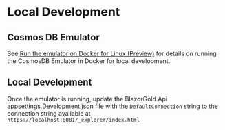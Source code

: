 # Local Development 

## Cosmos DB Emulator

See [Run the emulator on Docker for Linux (Preview)](https://docs.microsoft.com/en-us/azure/cosmos-db/linux-emulator?tabs=ssl-netstd21) for details on running the CosmosDB Emulator in Docker for local development. 

## Local Development

Once the emulator is running, update the BlazorGold.Api appsettings.Development.json file with the ```DefaultConnection``` string to the connection string available at ```https://localhost:8081/_explorer/index.html```
